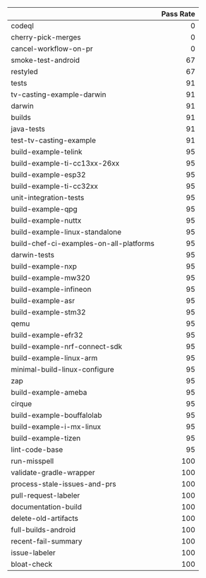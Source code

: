 |                                         |   Pass Rate |
|:----------------------------------------|------------:|
| codeql                                  |           0 |
| cherry-pick-merges                      |           0 |
| cancel-workflow-on-pr                   |           0 |
| smoke-test-android                      |          67 |
| restyled                                |          67 |
| tests                                   |          91 |
| tv-casting-example-darwin               |          91 |
| darwin                                  |          91 |
| builds                                  |          91 |
| java-tests                              |          91 |
| test-tv-casting-example                 |          91 |
| build-example-telink                    |          95 |
| build-example-ti-cc13xx-26xx            |          95 |
| build-example-esp32                     |          95 |
| build-example-ti-cc32xx                 |          95 |
| unit-integration-tests                  |          95 |
| build-example-qpg                       |          95 |
| build-example-nuttx                     |          95 |
| build-example-linux-standalone          |          95 |
| build-chef-ci-examples-on-all-platforms |          95 |
| darwin-tests                            |          95 |
| build-example-nxp                       |          95 |
| build-example-mw320                     |          95 |
| build-example-infineon                  |          95 |
| build-example-asr                       |          95 |
| build-example-stm32                     |          95 |
| qemu                                    |          95 |
| build-example-efr32                     |          95 |
| build-example-nrf-connect-sdk           |          95 |
| build-example-linux-arm                 |          95 |
| minimal-build-linux-configure           |          95 |
| zap                                     |          95 |
| build-example-ameba                     |          95 |
| cirque                                  |          95 |
| build-example-bouffalolab               |          95 |
| build-example-i-mx-linux                |          95 |
| build-example-tizen                     |          95 |
| lint-code-base                          |          95 |
| run-misspell                            |         100 |
| validate-gradle-wrapper                 |         100 |
| process-stale-issues-and-prs            |         100 |
| pull-request-labeler                    |         100 |
| documentation-build                     |         100 |
| delete-old-artifacts                    |         100 |
| full-builds-android                     |         100 |
| recent-fail-summary                     |         100 |
| issue-labeler                           |         100 |
| bloat-check                             |         100 |
